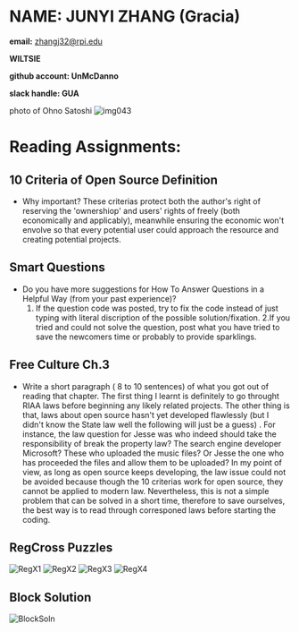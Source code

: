 NAME: JUNYI ZHANG (Gracia)
====
**email:** zhangj32@rpi.edu

**WILTSIE**

**github account: UnMcDanno**

**slack handle: GUA**

photo of Ohno Satoshi ![img043](https://user-images.githubusercontent.com/32678121/58337935-e51f7300-7e14-11e9-8933-cde945d14383.jpg)


Reading Assignments:
=====

10 Criteria of Open Source Definition
------
* Why important?
    These criterias protect both the author's right of reserving the 'ownershiop' and users' rights of freely (both economically and applicably), meanwhile ensuring the economic won't envolve so that every potential user could approach the resource and creating potential projects.
    
Smart Questions
-----
* Do you have more suggestions for How To Answer Questions in a Helpful Way (from your past experience)?
  1. If the question code was posted, try to fix the code instead of just typing with literal discription of the possible solution/fixation.
   2.If you tried and could not solve the question, post what you have tried to save the newcomers time or probably to provide sparklings.
   
   
Free Culture Ch.3
-----
* Write a short paragraph ( 8 to 10 sentences) of what you got out of reading that chapter.
    The first thing I learnt is definitely to go throught RIAA laws before beginning any likely related projects. The other thing is that, laws about open source hasn't yet developed flawlessly (but I didn't know the State law well the following will just be a guess) . For instance, the law question for Jesse was who indeed should take the responsibility of break the property law? The search engine developer Microsoft? These who uploaded the music files? Or Jesse the one who has proceeded the files and allow them to be uploaded? In my point of view, as long as open source keeps developing, the law issue could not be avoided because though the 10 criterias work for open source, they cannot be applied to modern law. Nevertheless, this is not a simple problem that can be solved in a short time,  therefore to save ourselves, the best way is to read through corresponed laws before starting the coding.

    
RegCross Puzzles
------
![RegX1](https://user-images.githubusercontent.com/32678121/58655028-3503ab80-82e7-11e9-8419-cde7ed94d84c.jpg)
![RegX2](https://user-images.githubusercontent.com/32678121/58655029-3503ab80-82e7-11e9-8db5-34bcbd60688e.jpg)
![RegX3](https://user-images.githubusercontent.com/32678121/58655030-3503ab80-82e7-11e9-9c39-44e7a45283b2.jpg)
![RegX4](https://user-images.githubusercontent.com/32678121/58655031-3503ab80-82e7-11e9-9e0e-f274a9242313.jpg)


Block Solution
------
![BlockSoln](https://user-images.githubusercontent.com/32678121/58656051-89a82600-82e9-11e9-9151-457bc3f117fc.jpg)


